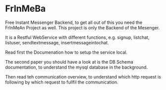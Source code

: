 # FrInMeBa

Free Instant Messenger Backend, to get all out of this you need the FrInMeAn Project as well. This project is only the Backend of the Mesenger.

It is a Restful WebService with different functions, e.g. signup, listchat, listuser, sendtextmessage, insertmessageintochat.

Read first the Documenation how to setup the service local.

The second paper you should have a look at is the DB Schema documentation, to understand the mysql database in the background.

Then read teh communication overview, to understand which http request is following by which request to fullfil the communication.
